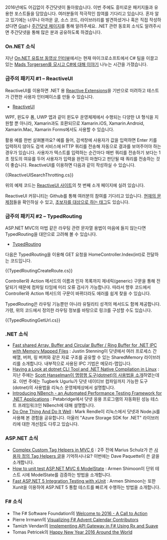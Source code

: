 2016년에도 어김없이 주간닷넷이 돌아왔습니다. 이번 주에도 흥미로운 패키지들과 유용한 포스트들을 담았습니다. 여러분들의 적극적인 참여를 기다리고 있습니다. 혼자 알고 있기에는 너무나 아까운 글, 소스 코드, 라이브러리를 발견하셨거나 혹은 직접 작성하셨다면 [Gist](https://gist.github.com/options/e9fc443b8c882157fe4a)나 [주간닷넷 페이지](https://www.facebook.com/jugan.net/)를 통해 알려주세요. .NET 관련 동호회 소식도 알려주시면 주간닷넷을 통해 많은 분과 공유하도록 하겠습니다.

### On.NET 소식

지난 [On.NET 유튜브 동영상 인터뷰](https://www.youtube.com/channel/UCvtT19MZW8dq5Wwfu6B0oxw)에서는 현재 마이크로소프트에서 C# 팀을 이끌고 있는 [Mads Torgersen를 모시고 C#에 대해 이야기](https://www.youtube.com/watch?v=pwdxfY2Y2Ow) 나누는 시간을 가졌습니다. 


### 금주의 패키지 #1 – ReactiveUI

ReactiveUI를 이용하면 .NET 용 [Reactive Extensions](http://reactivex.io/)을 기반으로 미려하고 테스트가 간편한 사용자 인터페이스를 만들 수 있습니다. 

* [ReactiveUI](http://reactiveui.net/)

WPF, 윈도우 폼, UWP 앱과 같이 윈도우 운영체제에서 수행되는 다양한 UI 형식을 지원할 뿐 아니라, Xamarin과도 호환되므로 Xamarin.iOS, Xamarin.Android, Xamarin.Mac, Xamarin Forms에서도 사용할 수 있습니다. 

활용 예를 한번 살펴볼까요? 예를 들어, 검색창에 사용자가 값을 입력하면 Enter 키를 입력하지 않아도 검색 서비스에 HTTP 쿼리를 전송해 자동으로 결과를 보여주어야 하는 경우가 있습니다. 사용자가 텍스트를 입력하는 순간마다 매번 쿼리를 전송하기 보다는 1초 정도의 여유를 두어 사용자가 입력을 완전히 마쳤다고 판단될 때 쿼리를 전송하는 것이 좋습니다. ReactiveUI를 이용하면 다음과 같이 작성하실 수 있습니다.

<section>
{{ReactiveUISearchThrotting.cs}} <script src="https://gist.github.com/bleroy/57b52f0bd91c0f03ca84.js"></script>
</section>

위의 예제 코드는 [ReactiveUI 사이트](http://reactiveui.net/)의 첫 번째 소개 페이지에 실려 있습니다.

ReactiveUI 커뮤니티는 Github를 통해 여러분의 참여를 기다리고 있습니다. [현재의 문제점](https://github.com/reactiveui/ReactiveUI/labels/up-for-grabs)들을 확인하실 수 있고, [초보자를 대상으로 하는 태그](https://github.com/reactiveui/ReactiveUI/labels/first-timers-only)도 있습니다.  

### 금주의 패키지 #2 – TypedRouting

ASP.NET MVC의 마법 같은 라우팅 관련 문자열 용법이 마음에 들지 않는다면 TypedRouting을 대안으로 고려해 볼 수 있습니다.

* [TypedRouting](https://github.com/ivaylokenov/AspNet.Mvc.TypedRouting)

다음은 TypedRouting을 이용해 GET 요청을 HomeController.Index(int)로 전달하는 코드입니다.

<section>
{{TypedRoutingCreateRoute.cs}} <script src="https://gist.github.com/bleroy/5e321b733fffdef0f576.js"></script>
</section>

Controller와 Action 메서드의 이름과 인자 목록까지 제네릭(generic) 구문을 통해 전달되기 때문에 컴파일 타임에 미리 오류 검사가 가능합니다. 따라서 향후 코드에서 Controller와 Action 메서드의 구문이 바뀌더라도 에러를 쉽게 찾을 수 있습니다.

TypedRouting은 라우팅 기능뿐만 아니라 유틸리티 성격의 메서드도 함께 제공합니다. 가령, 위의 코드에서 정의한 라우팅 정보를 바탕으로 링크를 구성할 수도 있습니다.

<section>
{{TypedRoutingGetUrl.cs}} <script src="https://gist.github.com/bleroy/93986659567963cd2a9c.js"></script>
</section>

### .NET 소식

* [Fast shared Array, Buffer and Circular Buffer / Ring Buffer for .NET IPC with Memory Mapped Files](http://spazzarama.com/2015/12/31/fast-shared-array-buffer-and-circular-buffer-ring-buffer-for-dotnet-ipc-with-memory-mapped-files/) : Justin Stenning이 닷넷에서 여러 프로세스 간 배열, 버퍼, 링 버퍼와 같은 자료 구조를 공유할 수 있는 SharedMemory 라이브러리를 소개합니다. 내부적으로 사용된 IPC 기법은 메모리-맵입니다.
* [Having a Look at dotnet CLI Tool and .NET Native Compilation in Linux](http://www.tugberkugurlu.com/archive/having-a-look-at-dotnet-cli-tool-and--net-native-compilation-in-linux) : 지난 주에는 [Scott Hanselman이 명령행 도구(dotnet)의 사용법을 소개](http://www.hanselman.com/blog/ExploringTheNewNETDotnetCommandLineInterfaceCLI.aspx)하였는데요. 이번 주에는 Tugberk Ugurlu가 닷넷 네이티브 컴파일까지 가능한 도구(dotnet)의 사용법을 리눅스 운영체제상에서 설명합니다.
* [Introducing NBench - an Automated Performance Testing Framework for .NET Applications](https://petabridge.com/blog/introduction-to-nbench/) : Petabridge에서 닷넷 응용 프로그램의 자동화된 성능 테스트 프레임워크인 NBench에 대해 설명합니다.
* [Do One Thing And Do It Well](https://blog.rendle.io/do-one-thing-and-do-it-well/) : Mark Rendle이 리눅스에서 닷넷과 Node.js를 사용해 본 경험을 공유합니다. 아울러 "Azure Storage SDK for .NET" 라이브러리에 대한 개선점도 다루고 있습니다. 

### ASP.NET 소식

* [Complex Custom Tag Helpers in MVC 6](http://www.davepaquette.com/archive/2015/12/28/complex-custom-tag-helpers-in-mvc-6.aspx) : 2주 전에 Marius Schulz가 쓴 [사용자 정의 Tag Helpers 글](https://blog.mariusschulz.com/2015/12/14/tag-helpers-in-asp-net-mvc-6)을 기억하시나요? 이번에는 Dave Paquette이 쓴 글을 소개합니다.
* [How to unit test ASP.NET MVC 6 ModelState](http://dotnetliberty.com/index.php/2016/01/04/how-to-unit-test-asp-net-5-mvc-6-modelstate/) : Armen Shimoon이 단위 테스트 시에 ModelState를 검증하는 방법을 소개합니다.
* [Fast ASP.NET 5 Integration Testing with xUnit](http://dotnetliberty.com/index.php/2015/12/31/fast-asp-net-5-integration-testing-with-xunit/) : Armen Shimoon는 또한  Xunit을 이용하여 ASP.NET 5 통합 테스트를 빠르게 수행하는 방법을 소개합니다.


### F# 소식

* The F# Software Foundation의 [Welcome to 2016 - A Call to Action](http://foundation.fsharp.org/call_to_action)
* Pierre Irrmann의 [Visualizing F# Advent Calendar Contributors](http://www.pirrmann.net/visualizing-f-advent-calendar-contributors/)
* Tamizh Vendan의 [Implementing API Gateway in F# Using Rx and Suave](http://blog.tamizhvendan.in/blog/2015/12/29/implementing-api-gateway-in-f-number-using-rx-and-suave/)
* Tomas Petricek의 [Happy New Year 2016 Around the World](http://tomasp.net/blog/2015/happy-new-year-tweets/)
